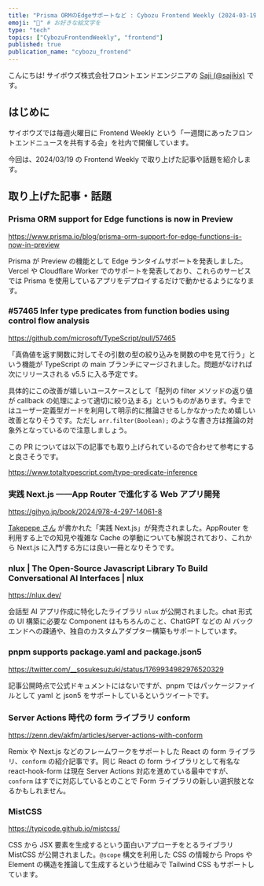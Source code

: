 ```yaml
---
title: "Prisma ORMのEdgeサポートなど : Cybozu Frontend Weekly (2024-03-19号)" # 目立ったニュースを選ぶ
emoji: "🌲" # お好きな絵文字を
type: "tech"
topics: ["CybozuFrontendWeekly", "frontend"]
published: true
publication_name: "cybozu_frontend"
---
```


こんにちは! サイボウズ株式会社フロントエンドエンジニアの [Saji (@sajikix)](https://twitter.com/sajikix) です。

## はじめに

サイボウズでは毎週火曜日に Frontend Weekly という「一週間にあったフロントエンドニュースを共有する会」を社内で開催しています。

今回は、2024/03/19 の Frontend Weekly で取り上げた記事や話題を紹介します。

## 取り上げた記事・話題

### Prisma ORM support for Edge functions is now in Preview

https://www.prisma.io/blog/prisma-orm-support-for-edge-functions-is-now-in-preview

Prisma が Preview の機能として Edge ランタイムサポートを発表しました。Vercel や Cloudflare Worker でのサポートを発表しており、これらのサービスでは Prisma を使用しているアプリをデプロイするだけで動かせるようになります。

### #57465 Infer type predicates from function bodies using control flow analysis

https://github.com/microsoft/TypeScript/pull/57465

「真偽値を返す関数に対してその引数の型の絞り込みを関数の中を見て行う」という機能が TypeScript の main ブランチにマージされました。問題がなければ次にリリースされる v5.5 に入る予定です。

具体的にこの改善が嬉しいユースケースとして「配列の filter メソッドの返り値が callback の処理によって適切に絞り込まる」というものがあります。今まではユーザー定義型ガードを利用して明示的に推論させるしかなかったため嬉しい改善となりそうです。ただし `arr.filter(Boolean);` のような書き方は推論の対象外となっているので注意しましょう。

この PR については以下の記事でも取り上げられているので合わせて参考にすると良さそうです。

https://www.totaltypescript.com/type-predicate-inference

### 実践 Next.js ——App Router で進化する Web アプリ開発

https://gihyo.jp/book/2024/978-4-297-14061-8

[Takepepe さん](https://twitter.com/takepepe) が書かれた「実践 Next.js」が発売されました。AppRouter を利用する上での知見や複雑な Cache の挙動についても解説されており、これから Next.js に入門する方には良い一冊となりそうです。

### nlux | The Open-Source Javascript Library To Build Conversational AI Interfaces | nlux

https://nlux.dev/

会話型 AI アプリ作成に特化したライブラリ `nlux` が公開されました。chat 形式の UI 構築に必要な Component はもちろんのこと、ChatGPT などの AI バックエンドへの疎通や、独自のカスタムアダプター構築もサポートしています。

### pnpm supports package.yaml and package.json5

https://twitter.com/__sosukesuzuki/status/1769934982976520329

記事公開時点で公式ドキュメントにはないですが、pnpm ではパッケージファイルとして yaml と json5 をサポートしているというツイートです。

### Server Actions 時代の form ライブラリ conform

https://zenn.dev/akfm/articles/server-actions-with-conform

Remix や Next.js などのフレームワークをサポートした React の form ライブラリ、`conform` の紹介記事です。同じ React の form ライブラリとして有名な react-hook-form は現在 Server Actions 対応を進めている最中ですが、`conform` はすでに対応しているとのことで Form ライブラリの新しい選択肢となるかもしれません。

### MistCSS

https://typicode.github.io/mistcss/

CSS から JSX 要素を生成するという面白いアプローチをとるライブラリ MistCSS が公開されました。`@scope` 構文を利用した CSS の情報から Props や Element の構造を推論して生成するという仕組みで Tailwind CSS もサポートしています。
